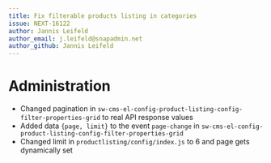 ```yaml
---
title: Fix filterable products listing in categories
issue: NEXT-16122
author: Jannis Leifeld
author_email: j.leifeld@snapadmin.net 
author_github: Jannis Leifeld
---
```

# Administration
* Changed pagination in `sw-cms-el-config-product-listing-config-filter-properties-grid` to real API response values
* Added data `{page, limit}` to the event `page-change` in `sw-cms-el-config-product-listing-config-filter-properties-grid`
* Changed limit in `productlisting/config/index.js` to 6 and page gets dynamically set
